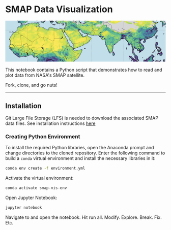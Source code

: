 # SMAP Data Visualization

![](img/header-img.png)

This notebook contains a Python script that demonstrates how to read and plot data from NASA's SMAP satellite.

Fork, clone, and go nuts!

-----

## Installation

Git Large File Storage (LFS) is needed to download the associated SMAP data files. See installation instructions [here](https://git-lfs.github.com/)

### Creating Python Environment

To install the required Python libraries, open the Anaconda prompt and change directories to the cloned repository. Enter the following command to build a `conda` virtual environment and install the necessary libraries in it:

```sh
conda env create -f environment.yml
```

Activate the virtual environment:

```sh
conda activate smap-vis-env
```

Open Jupyter Notebook:

```sh
jupyter notebook
```

Navigate to and open the notebook. Hit run all. Modify. Explore. Break. Fix. Etc.